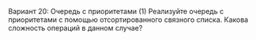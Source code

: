 Вариант 20: Очередь с приоритетами (1)
Реализуйте очередь с приоритетами с помощью отсортированного связного списка. Какова сложность
операций в данном случае?
